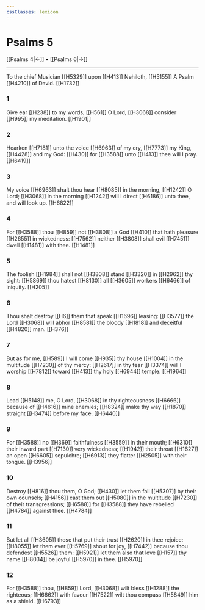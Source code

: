 ```yaml
---
cssClasses: lexicon
---
```

# Psalms 5

[[Psalms 4|←]] • [[Psalms 6|→]]

---

To the chief Musician [[H5329]] upon [[H413]] Nehiloth, [[H5155]] A Psalm [[H4210]] of David. [[H1732]]

### 1
Give ear [[H238]] to my words, [[H561]] O Lord, [[H3068]] consider [[H995]] my meditation. [[H1901]]

### 2
Hearken [[H7181]] unto the voice [[H6963]] of my cry, [[H7773]] my King, [[H4428]] and my God: [[H430]] for [[H3588]] unto [[H413]] thee will I pray. [[H6419]]

### 3
My voice [[H6963]] shalt thou hear [[H8085]] in the morning, [[H1242]] O Lord; [[H3068]] in the morning [[H1242]] will I direct [[H6186]] unto thee, and will look up. [[H6822]]

### 4
For [[H3588]] thou [[H859]] not [[H3808]] a God [[H410]] that hath pleasure [[H2655]] in wickedness: [[H7562]] neither [[H3808]] shall evil [[H7451]] dwell [[H1481]] with thee. [[H1481]]

### 5
The foolish [[H1984]] shall not [[H3808]] stand [[H3320]] in [[H2962]] thy sight: [[H5869]] thou hatest [[H8130]] all [[H3605]] workers [[H6466]] of iniquity. [[H205]]

### 6
Thou shalt destroy [[H6]] them that speak [[H1696]] leasing: [[H3577]] the Lord [[H3068]] will abhor [[H8581]] the bloody [[H1818]] and deceitful [[H4820]] man. [[H376]]

### 7
But as for me, [[H589]] I will come [[H935]] thy house [[H1004]] in the multitude [[H7230]] of thy mercy: [[H2617]] in thy fear [[H3374]] will I worship [[H7812]] toward [[H413]] thy holy [[H6944]] temple. [[H1964]]

### 8
Lead [[H5148]] me, O Lord, [[H3068]] in thy righteousness [[H6666]] because of [[H4616]] mine enemies; [[H8324]] make thy way [[H1870]] straight [[H3474]] before my face. [[H6440]]

### 9
For [[H3588]] no [[H369]] faithfulness [[H3559]] in their mouth; [[H6310]] their inward part [[H7130]] very wickedness; [[H1942]] their throat [[H1627]] an open [[H6605]] sepulchre; [[H6913]] they flatter [[H2505]] with their tongue. [[H3956]]

### 10
Destroy [[H816]] thou them, O God; [[H430]] let them fall [[H5307]] by their own counsels; [[H4156]] cast them out [[H5080]] in the multitude [[H7230]] of their transgressions; [[H6588]] for [[H3588]] they have rebelled [[H4784]] against thee. [[H4784]]

### 11
But let all [[H3605]] those that put their trust [[H2620]] in thee rejoice: [[H8055]] let them ever [[H5769]] shout for joy, [[H7442]] because thou defendest [[H5526]] them: [[H5921]] let them also that love [[H157]] thy name [[H8034]] be joyful [[H5970]] in thee. [[H5970]]

### 12
For [[H3588]] thou, [[H859]] Lord, [[H3068]] wilt bless [[H1288]] the righteous; [[H6662]] with favour [[H7522]] wilt thou compass [[H5849]] him as a shield. [[H6793]]